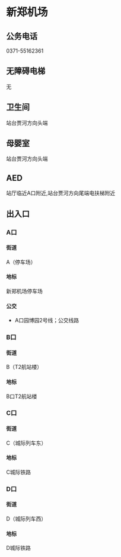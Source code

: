# 新郑机场

## 公务电话

0371-55162361

## 无障碍电梯

无

## 卫生间

站台贾河方向头端

## 母婴室

站台贾河方向头端

## AED

站厅临近A口附近,站台贾河方向尾端电扶梯附近

## 出入口

### A口

#### 街道

A（停车场）

#### 地标

新郑机场停车场

#### 公交

- A口园博园2号线；公交线路

### B口

#### 街道

B（T2航站楼）

#### 地标

B口T2航站楼

### C口

#### 街道

C（城际列车东）

#### 地标

C城际铁路

### D口

#### 街道

D（城际列车西）

#### 地标

D城际铁路

